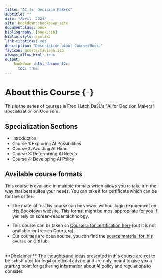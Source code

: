 ```yaml
---
title: "AI for Decision Makers"
subtitle: ""
date: "April, 2024"
site: bookdown::bookdown_site
documentclass: book
bibliography: [book.bib]
biblio-style: apalike
link-citations: yes
description: "Description about Course/Book."
favicon: assets/favicon.ico
always_allow_html: true
output:
    bookdown::html_document2:
      toc: true
---
```




# About this Course {-}

This is the series of courses in Fred Hutch DaSL's "AI for Decision Makers" specialization on Coursera.

## Specialization Sections 

* Introduction
* Course 1: Exploring AI Possibilities
* Course 2: Avoiding AI Harm
* Course 3: Determining AI Needs
* Course 4: Developing AI Policy

## Available course formats

This course is available in multiple formats which allows you to take it in the way that best suites your needs. You can take it for certificate which can be for free or fee.

- The material for this course can be viewed without login requirement on this [Bookdown website](https://hutchdatascience.org/AI_for_Decision_Makers/). This format might be most appropriate for you if you rely on screen-reader technology.
<!-- - This course can be taken for [free certification through Leanpub](LINK HERE). -->
- This course can be taken on [Coursera for certification here](https://www.coursera.org/learn/exploring-ai-possibilities/) (but it is not available for free on Coursera).
- Our courses are open source, you can find the [source material for this course on GitHub](https://github.com/fhdsl/AI_for_Decision_Makers).

<br>
<div class = disclaimer>
**Disclaimer:** The thoughts and ideas presented in this course are not to be substituted for legal or ethical advice and are only meant to give you a starting point for gathering information about AI policy and regulations to consider.
</div>
